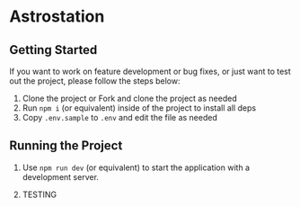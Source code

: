 # Astrostation


## Getting Started

If you want to work on feature development or bug fixes, or just want to test 
out the project, please follow the steps below:

1. Clone the project or Fork and clone the project as needed
2. Run `npm i` (or equivalent) inside of the project to install all deps
3. Copy `.env.sample` to `.env` and edit the file as needed


## Running the Project

1. Use `npm run dev` (or equivalent) to start the application with a 
   development server.

2. TESTING

